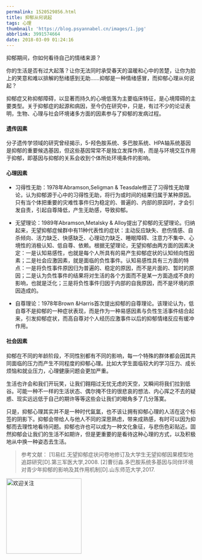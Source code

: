 ```yaml
---
permalink: 1520529856.html
title: 抑郁从何说起
tags: 心理
thumbnail: 'https://blog.psyannabel.cn/images/1.jpg'
abbrlink: 3991574664
date: 2018-03-09 01:24:16
---
```

抑郁期间，你如何看待自己的情绪来源？

<!--more-->

你的生活是否有过大起落？让你无法同时承受春天的温暖和心中的苦楚，让你为脸上的笑意和难以排解的愁绪感到无助……抑郁是一种情绪感冒，而抑郁心理从何说起？

抑郁症又称抑郁障碍，以显著而持久的心境低落为主要临床特征，是心境障碍的主要类型。关于抑郁症的起源和病因，至今仍在研究中，只是，有过不少的论证表明，生物、心理与社会环境诸多方面的因素参与了抑郁的发病过程。

#### 遗传因素

分子遗传学领域的研究曾经揭示，5-羟色胺系统、多巴胺系统、HPA轴系统基因是抑郁的重要候选基因，但这些基因常常不是独立发挥作用，而是与环境交互作用于抑郁，即基因与抑郁的关系会收到个体所处环境条件的影响。

#### 心理因素

- 习得性无助：1978年Abramson,Seligman & Teasdale修正了习得性无助理论，认为抑郁源于心中的习得性无助，将行为或时间的结果归属于某种原因。只有当个体把重要的灾难性事件归为稳定的、普遍的、内部的原因时，才会引发自责，引起自尊降低，产生无助感，导致抑郁。

- 无望理论：1989年Abramson,Metalsky & Alloy提出了抑郁的无望理论。归纳起来，无望抑郁症候群中有11种代表性的症状：主动反应缺失、悲伤情感、自杀倾向、活力缺乏、快感缺乏、心理动力缺乏、睡眠障碍、注意力不集中、心境性的消极认知、低自尊、依赖。根据无望理论，无望抑郁由两方面的因素决定：一是认知易感性，也就是每个人所具有的易产生抑郁症状的认知倾向性因素；二是社会应激因素，就是面临的负性事件。认知易感性具有三方面的特点：一是将负性事件原因归为普遍的、稳定的原因，而不是片面的、暂时的原因；二是认为负性事件的结果将对生活的各个方面而不是某一方面造成不良的影响，也就是泛化；三是将负性事件归因于内部的自我原因，而不是环境的原因造成的。

- 自尊理论：1978年Brown &Harris首次提出抑郁的自尊理论。该理论认为，低自尊不是抑郁的一种症状表现，而是作为一种易感因素与负性生活事件结合起来，引发抑郁症状，而高自尊对个人经历应激事件以后的抑郁情绪反应有缓冲作用。

#### 社会因素

抑郁在不同的年龄阶段，不同性别都有不同的影响，每一个特殊的群体都会因其共同面临的压力而产生不同程度的抑郁心理。比如大学生面临较大的学习压力、成长烦恼和就业压力，心理健康问题会更加严重。

生活也许会和我们开玩笑，让我们翱翔过无忧无虑的天空，又瞬间将我们拉到低谷。可能一种不一样的生活状态、偶尔掩不住的很悲哀的想法、内心挥之不去的疑惑、现实远远低于自己的期许等等这些会让我们的眼角多了几分落寞。

只是，抑郁心理其实并不是一种时代氤氲，也不该让拥有抑郁心理的人活在这个标签的阴影下。抑郁会带给人与他人不同的深思熟虑，带来成熟感，有时可以因为抑郁而去理性地看待问题。抑郁也许也可以成为一种文化象征，与悲伤色彩贴近。固然抑郁会让我们的生活不如期许，但是更重要的是看待这种心理的方式，以及积极地从中换一种姿态去生活。

> 参考文献：
[1]易红.无望抑郁症状问卷地修订及大学生无望抑郁因果模型地追踪研究[D].第三军医大学,2008.
[2]曹衍淼.多巴胺系统多基因与同伴环境对青少年抑郁的影响及其作用机制[D].山东师范大学,2017.

<img src='images/gongzhonghao' width=200 alt='欢迎关注' />